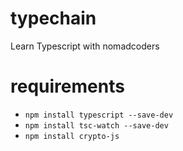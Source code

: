# typechain
Learn Typescript with nomadcoders

# requirements
* `npm install typescript --save-dev`
* `npm install tsc-watch --save-dev`
* `npm install crypto-js`